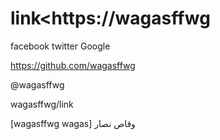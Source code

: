 # link<https://wagasffwg  
facebook
twitter
Google 

https://github.com/wagasffwg


@wagasffwg   

 wagasffwg/link 

<link>
[wagasffwg wagas]
<https://wagasffwg.wordpress.com  https://facebook.com/wagasffwg>
وقاص نصار
</link>

